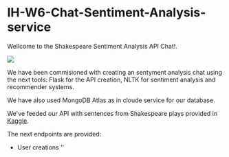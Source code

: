 # IH-W6-Chat-Sentiment-Analysis-service

Wellcome to the Shakespeare Sentiment Analysis API Chat!.

![](https://images.unsplash.com/photo-1514306191717-452ec28c7814?ixlib=rb-1.2.1&ixid=eyJhcHBfaWQiOjEyMDd9&auto=format&fit=crop&w=1350&q=80)

We have been commisioned with creating an sentyment analysis chat using the next tools: Flask for the API creation, NLTK for sentiment analysis and recommender systems.

We have also used MongoDB Atlas as in cloude service for our database.

We've feeded our API with sentences from Shakespeare plays provided in [Kaggle](https://www.kaggle.com/kingburrito666/shakespeare-plays).

The next endpoints are provided:

- User creations
'' 
